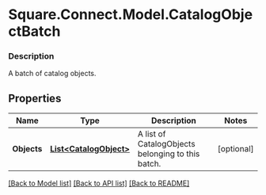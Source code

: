 # Square.Connect.Model.CatalogObjectBatch

### Description

A batch of catalog objects.

## Properties

Name | Type | Description | Notes
------------ | ------------- | ------------- | -------------
**Objects** | [**List&lt;CatalogObject&gt;**](CatalogObject.md) | A list of CatalogObjects belonging to this batch. | [optional] 



[[Back to Model list]](../README.md#documentation-for-models) [[Back to API list]](../README.md#documentation-for-api-endpoints) [[Back to README]](../README.md)

